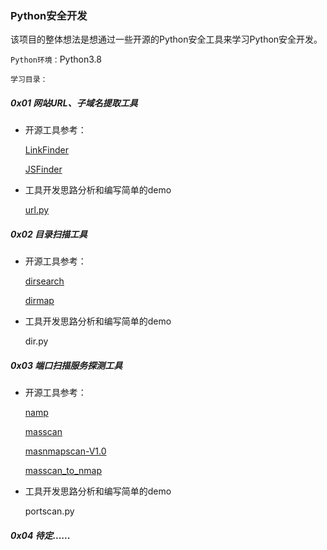### Python安全开发

该项目的整体想法是想通过一些开源的Python安全工具来学习Python安全开发。

`Python环境：`Python3.8

`学习目录：`

##### 0x01 网站URL、子域名提取工具

- 开源工具参考：

  [LinkFinder](https://github.com/GerbenJavado/LinkFinder)

  [JSFinder](https://github.com/Threezh1/JSFinder)

- 工具开发思路分析和编写简单的demo

  [url.py](https://github.com/zzggtt/Python-Tools/blob/main/url/redme.md)



##### 0x02 目录扫描工具

- 开源工具参考：

  [dirsearch](https://github.com/maurosoria/dirsearch)

  [dirmap](https://github.com/H4ckForJob/dirmap)

- 工具开发思路分析和编写简单的demo

  dir.py

  

##### 0x03 端口扫描服务探测工具

- 开源工具参考：

  [namp](https://github.com/nmap/nmap)

  [masscan](https://github.com/robertdavidgraham/masscan)

  [masnmapscan-V1.0](https://github.com/hellogoldsnakeman/masnmapscan-V1.0)

  [masscan_to_nmap](https://github.com/7dog7/masscan_to_nmap)

- 工具开发思路分析和编写简单的demo

  portscan.py

  

##### 0x04 待定......

